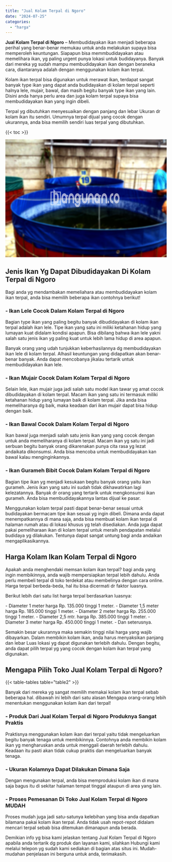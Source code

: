 ```yaml
---
title: "Jual Kolam Terpal di Ngoro"
date: "2024-07-25"
categories: 
  - "harga"
---
```


**Jual Kolam Terpal di Ngoro** – Membudidayakan ikan menjadi beberapa perihal yang benar-benar memukau untuk anda melakukan supaya bisa memperoleh keuntungan. Siapapun bisa memmbudidayakan atau memelihara ikan, yg paling urgent punya lokasi untuk budidayanya. Banyak dari mereka yg sudah mampu membudidayakan ikan dengan beraneka cara, diantaranya adalah dengan menggunakan kolam ikan terpal.

Kolam ikan terpal bisa digunakan untuk merawat ikan, terdapat sangat banyak type ikan yang dapat anda budidayakan di kolam terpal seperti halnya lele, mujair, bawal, dan masih begitu banyak type ikan yang lain. Disini anda hanya perlu area dan juga kolam terpal supaya bisa membudidayakan ikan yang ingin dibeli.

Terpal yg dibutuhkan menyesuaikan dengan panjang dan lebar Ukuran dr kolam ikan itu sendiri. Umumnya terpal dijual yang cocok dengan ukurannya, anda bisa memilih sendiri luas terpal yang dibutuhkan.

{{< toc >}}

![Jual Kolam Terpal di Ngoro](/images/jual-kolam-terpal-31.png)

## Jenis Ikan Yg Dapat Dibudidayakan Di Kolam Terpal di Ngoro

Bagi anda yg mendambakan memeliahara atau membudidayakan kolam ikan terpal, anda bisa memilih beberapa ikan contohnya berikut!

### \- Ikan Lele Cocok Dalam Kolam Terpal di Ngoro

Bagian type ikan yang paling begitu banyak dibudidayakan di kolam ikan terpal adalah ikan lele. Tipe ikan yang satu ini miliki ketahanan hidup yang lumayan kuat didalam kondisi apapun. Bisa dibilang bahwa ikan lele yakni salah satu jenis ikan yg paling kuat untuk lebih lama hidup di area apapun.

Banyak orang yang udah tunjukkan keberhasilannya dg membudidayakan ikan lele di kolam terpal. Alhasil keuntungan yang didapatkan akan benar-benar banyak. Anda dapat mencobanya jikalau tertarik untuk membudidayakan ikan lele.

### \- Ikan Mujair Cocok Dalam Kolam Terpal di Ngoro

Selain lele, ikan mujair juga jadi salah satu model ikan tawar yg amat cocok dibudidayakan di kolam terpal. Macam ikan yang satu ini termasuk miliki ketahanan hidup yang lumayan baik di kolam terpal. Jika anda bisa memeliharanya dg baik, maka keadaan dari ikan mujair dapat bisa hidup dengan baik.

### \- Ikan Bawal Cocok Dalam Kolam Terpal di Ngoro

Ikan bawal juga menjadi salah satu jenis ikan yang yang cocok dengan untuk anda memeliharanya di kolam terpal. Macam ikan yg satu ini jadi serbuan begitu banyak orang dikarenakan punya cita rasa yg lezat andaikata dikonsumsi. Anda bisa mencoba untuk membudidayakan kan bawal kalau menginginkannya.

### \- Ikan Gurameh Bibit Cocok Dalam Kolam Terpal di Ngoro

Bagian tipe ikan yg menjadi kesukaan begitu banyak orang yaitu ikan gurameh. Jenis ikan yang satu ini sudah tidak dikhawatirkan lagi kelezatannya. Banyak dr orang yang tertarik untuk mengkonsumsi ikan gurameh. Anda bisa membudidayakannya lantas dijual ke pasar.

Menggunakan kolam terpal pasti dapat benar-benar sesuai untuk budidayakan bermacam tipe ikan sesuai yg ingin dibeli. Dimana anda dapat menempatkannya di mana saja, anda bisa membuat kolam ikan terpal di halaman rumah atau di lokasi khusus yg telah disediakan. Anda juga dapat pakai pemeliharaan ikan di kolam terpal untuk meraih pendapatan melalui budidaya yg dilakukan. Tentunya dapat sangat untung bagi anda andaikan mengaplikasikannya.

## Harga Kolam Ikan Kolam Terpal di Ngoro

Apakah anda menghendaki memsan kolam ikan terpal? bagi anda yang ingin membikinnya, anda wajib mempersiapkan terpal lebih dahulu. Anda perlu membeli terpal di toko terdekat atau membelinya dengan cara online. Harga terpal berbeda-beda, hal itu bisa dicermati dr faktor luasnya.

Berikut lebih dari satu list harga terpal berdasarkan luasnya:

\- Diameter 1 meter harga Rp. 135.000 tinggi 1 meter. - Diameter 1,5 meter harga Rp. 185.000 tinggi 1 meter. - Diameter 2 meter harga Rp. 255.000 tinggi 1 meter. - Diameter 2,5 mtr. harga Rp. 385.000 tinggi 1 meter. - Diameter 3 meter harga Rp. 450.000 tinggi 1 meter. - Dan seterusnya.

Semakin besar ukurannya maka semakin tinggi nilai harga yang wajib dibayarkan. Dalam membikin kolam ikan, anda harus menyaksikan panjang dan lebar Luas lokasi yg dapat digunakan terlebih dahulu. Dengan begitu, anda dapat pilih terpal yg yang cocok dengan kolam ikan terpal yang digunakan.

## Mengapa Pilih Toko Jual Kolam Terpal di Ngoro?

{{< table-tables table="table2" >}}

Banyak dari mereka yg sangat memilih memakai kolam ikan terpal sebab beberapa hal. dibawah ini lebih dari satu alasan Mengapa orang-orang lebih menentukan menggunakan kolam ikan dari terpal!

### \- Produk Dari Jual Kolam Terpal di Ngoro Produknya Sangat Praktis

Praktisnya menggunakan kolam ikan dari terpal yaitu tidak mengeluarkan begitu banyak tenaga untuk membikinnya. Contohnya anda membikin kolam ikan yg mengharuskan anda untuk menggali daerah terlebih dahulu. Keadaan itu pasti akan tidak cukup praktis dan mengeluarkan banyak tenaga.

### \- Ukuran Kolamnya Dapat Dilakukan Dimana Saja

Dengan mengunakan terpal, anda bisa memproduksi kolam ikan di mana saja bagus itu di sekitar halaman tempat tinggal ataupun di area yang lain.

### \- Proses Pemesanan Di Toko Jual Kolam Terpal di Ngoro MUDAH

Proses mudah juga jadi satu-satunya kelebihan yang bisa anda dapatkan bilamana pakai kolam ikan terpal. Anda tidak usah repot-repot didalam mencari terpal sebab bisa ditemukan dimanapun anda berada.

Demikian info yg bisa kami jelaskan tentang Jual Kolam Terpal di Ngoro apabila anda tertarik dg produk dan layanan kami, silahkan Hubungi kami melalui telepon yg sudah kami sediakan di bagian atas situs ini. Mudah-mudahan penjelasan ini berguna untuk anda, terimakasih.
